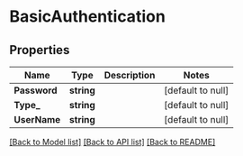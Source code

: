 # BasicAuthentication

## Properties
Name | Type | Description | Notes
------------ | ------------- | ------------- | -------------
**Password** | **string** |  | [default to null]
**Type_** | **string** |  | [default to null]
**UserName** | **string** |  | [default to null]

[[Back to Model list]](../README.md#documentation-for-models) [[Back to API list]](../README.md#documentation-for-api-endpoints) [[Back to README]](../README.md)


